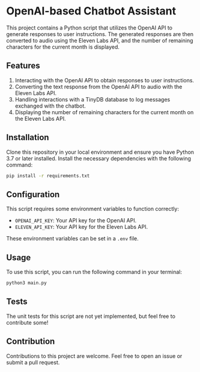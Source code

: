 # OpenAI-based Chatbot Assistant

This project contains a Python script that utilizes the OpenAI API to generate responses to user instructions. The
generated responses are then converted to audio using the Eleven Labs API, and the number of remaining characters for
the current month is displayed.

## Features

1. Interacting with the OpenAI API to obtain responses to user instructions.
2. Converting the text response from the OpenAI API to audio with the Eleven Labs API.
3. Handling interactions with a TinyDB database to log messages exchanged with the chatbot.
4. Displaying the number of remaining characters for the current month on the Eleven Labs API.

## Installation

Clone this repository in your local environment and ensure you have Python 3.7 or later installed. Install the necessary
dependencies with the following command:

```bash
pip install -r requirements.txt
```

## Configuration

This script requires some environment variables to function correctly:

- `OPENAI_API_KEY`: Your API key for the OpenAI API.
- `ELEVEN_API_KEY`: Your API key for the Eleven Labs API.

These environment variables can be set in a `.env` file.

## Usage

To use this script, you can run the following command in your terminal:

```bash
python3 main.py
```

## Tests

The unit tests for this script are not yet implemented, but feel free to contribute some!

## Contribution

Contributions to this project are welcome. Feel free to open an issue or submit a pull request.

